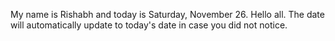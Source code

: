 My name is Rishabh and today is Saturday, November 26. Hello all. The date will automatically update to today's date in case you did not notice.
